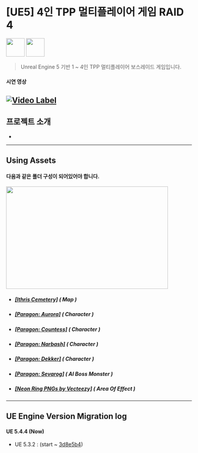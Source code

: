 # [UE5] 4인 TPP 멀티플레이어 게임 RAID 4
<img src="https://github.com/user-attachments/assets/26084a4d-37f4-499c-95a2-f705b0c49d1c" width="50" height="50"/>
<img src="https://github.com/user-attachments/assets/618963f2-05ea-4819-a148-e936e59b7776" width="50" height="50"/>

> Unreal Engine 5 기반 1 ~ 4인 TPP 멀티플레이어 보스레이드 게임입니다.

#### 시연 영상 <br>
[![Video Label](http://img.youtube.com/vi/_1RxXwJ-9sU/0.jpg)](https://youtu.be/_1RxXwJ-9sU)
------------

## 프로젝트 소개
- 
------------

## Using Assets
#### 다음과 같은 폴더 구성이 되어있어야 합니다.

<img src="https://github.com/user-attachments/assets/b8b26f26-9536-4547-9590-7eeafd4fe96e" width="439" height="278"/>

- ##### [[Ithris Cemetery]](https://www.unrealengine.com/marketplace/ko/product/ithris-cemetery) ( Map ) 
- ##### [[Paragon: Aurora]](https://www.unrealengine.com/marketplace/ko/product/paragon-aurora) ( Character )
- ##### [[Paragon: Countess]](https://www.unrealengine.com/marketplace/ko/product/paragon-countess) ( Character )
- ##### [[Paragon: Narbash]](https://www.unrealengine.com/marketplace/ko/product/paragon-narbash) ( Character ) 
- ##### [[Paragon: Dekker]](https://www.unrealengine.com/marketplace/ko/product/paragon-dekker) ( Character ) 
- ##### [[Paragon: Sevarog]](https://www.unrealengine.com/marketplace/ko/product/paragon-sevarog) ( AI Boss Monster )
- ##### [[Neon Ring PNGs by Vecteezy]](https://www.vecteezy.com/png/50240388-glowing-neon-cyan-circle) ( Area Of Effect )
------------

## UE Engine Version Migration log
#### UE 5.4.4 (Now) </br>
- UE 5.3.2 : (start ~ [3d8e5b4](https://github.com/DPRLive/Raid4/commit/3d8e5b4))
